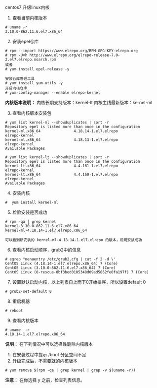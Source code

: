 centos7 升级linux内核


1. 查看当前内核版本
```
# uname -r
3.10.0-862.11.6.el7.x86_64
```

2. 安装epel仓库
```
# rpm --import https://www.elrepo.org/RPM-GPG-KEY-elrepo.org
# rpm -Uvh http://www.elrepo.org/elrepo-release-7.0-2.el7.elrepo.noarch.rpm
或者 
# yum install epel-release -y

安装仓库管理工具
# yum install yum-utils -y
开启内核仓库
# yum-config-manager --enable elrepo-kernel
```
**内核版本说明：**
内核长期支持版本：kernel-lt
内核主线最新版本：kernel-ml

3. 查看内核版本安装包
```
# yum list kernel-ml --showduplicates | sort -r
Repository epel is listed more than once in the configuration
kernel-ml.x86_64               4.18.14-1.el7.elrepo                elrepo-kernel
kernel-ml.x86_64               4.18.13-1.el7.elrepo                elrepo-kernel
Available Packages

# yum list kernel-lt --showduplicates | sort -r 
Repository epel is listed more than once in the configuration
kernel-lt.x86_64               4.4.161-1.el7.elrepo                elrepo-kernel
kernel-lt.x86_64               4.4.160-1.el7.elrepo                elrepo-kernel
Available Packages
```

4. 安装内核
```
#  yum install kernel-ml
```

5. 检验安装是否成功
```
# rpm -qa | grep kernel                                    
kernel-3.10.0-862.11.6.el7.x86_64
kernel-ml-4.18.14-1.el7.elrepo.x86_64

可以看到新安装的 kernel-ml-4.18.14-1.el7.elrepo 的版本，说明安装成功
```

6. 查看内核启动顺序，grub2中的信息
```
# egrep ^menuentry /etc/grub2.cfg | cut -f 2 -d \'
CentOS Linux (4.18.14-1.el7.elrepo.x86_64) 7 (Core)
CentOS Linux (3.10.0-862.11.6.el7.x86_64) 7 (Core)
CentOS Linux (0-rescue-8bf3bed0105348d09ad5862fe0fa197f) 7 (Core)
```

7. 设置默认启动内核，以上列表自上而下0开始排序，所以设置default 0
```
# grub2-set-default 0
```
8. 重启机器
```
# reboot
```
9. 查看内核版本
```
# uname  -r
4.18.14-1.el7.elrepo.x86_64
```



**说明：** 在下列情况中可以选择性删除内核版本

1. 在安装过程中提示 /boot 分区空间不足
2. 升级完成后，不需要就的内核版本
```
# yum remove $(rpm -qa | grep kernel | grep -v $(uname -r))
```
**注意：** 在你选择 y 之前，检查列表信息。